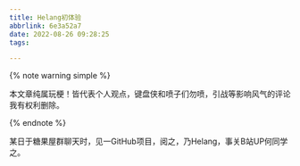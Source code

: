 ```yaml
---
title: Helang初体验
abbrlink: 6e3a52a7
date: 2022-08-26 09:28:25
tags:

---
```

{% note warning simple %}

本文章纯属玩梗！皆代表个人观点，键盘侠和喷子们勿喷，引战等影响风气的评论我有权利删除。

{% endnote %}

某日于糖果屋群聊天时，见一GitHub项目，阅之，乃Helang，事关B站UP何同学之。
